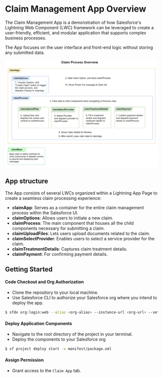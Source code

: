 # Claim Management App Overview

The Claim Management App is a demonstration of how Salesforce's Lightning Web Component (LWC) framework can be leveraged to create a user-friendly, efficient, and modular application that supports complex business processes.

The App focuses on the user interface and front-end logic without storing any submitted data.

![Claim Process Overview](images/claim_process_overview.png)

## App structure

The App consists of several LWCs organized within a Lightning App Page to create a seamless claim processing experience:

-   **claimApp**: Serves as a container for the entire claim management process within the Salesforce UI.
-   **claimOptions**: Allows users to initiate a new claim.
-   **claimProcess**: The main component that houses all the child components necessary for submitting a claim.
-   **claimUploadFiles**: Lets users upload documents related to the claim.
-   **claimSelectProvider**: Enables users to select a service provider for the claim.
-   **claimTreatmentDetails**: Captures claim treatment details.
-   **claimPayment**: For confirming payment details.

## Getting Started

#### Code Checkout and Org Authorization

-   Clone the repository to your local machine.
-   Use Salesforce CLI to authorize your Salesforce org where you intend to deploy the app.

```bash
$ sfdx org:login:web --alias <org-alias> --instance-url <org-url> --set-default
```

#### Deploy Application Components

-   Navigate to the root directory of the project in your terminal.
-   Deploy the components to your Salesforce org

```bash
$ sf project deploy start -x manifest/package.xml
```

#### Assign Permission

-   Grant access to the `Claim App` tab.
